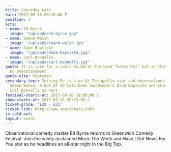 ```yaml
---
title: Saturday Late
date: 2017-09-16 20:15:00 Z
position: 3
acts:
- name: Ed Byrne
  image: "/uploads/ed-byrne.jpg"
- name: Seann Walsh
  image: "/uploads/seann-walsh.jpg"
- name: Dane Baptiste
  image: "/uploads/dane-baptiste.jpg"
- name: Carl Donnelly
  image: "/uploads/carl-donnelly.jpg"
quote: It is rare for a comic to merit the word “masterful” but in this case it is
  no overstatement
quote-cite: Scotsman
secondary-text: Joining Ed is Live At The Apollo star and observational king-slacker
  Seann Walsh, 8 Out Of 10 Cats Does Countdown's Dane Baptiste and champion story-weaver
  Carl Donnelly as host.
festival-starts-at: 2017-09-16 18:00:00 Z
show-starts-at: 2017-09-16 20:15:00 Z
ticket-price: "£20 - £25"
ticket-link: http://www.seetickets.com/
is-sold-out: 
layout: event
---
```


Observational comedy master Ed Byrne returns to Greenwich Comedy Festival. Join the wildly acclaimed Mock The Week and Have I Got News For You star as he headlines an all-star night in the Big Top.